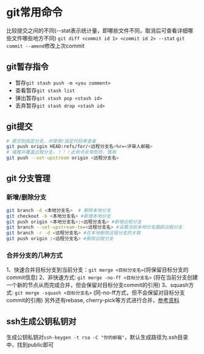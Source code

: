 # git常用命令
比较提交之间的不同(--stat表示统计量，即哪些文件不同，取消后可查看详细哪些文件哪些地方不同)
```git diff <commit id 1> <commit id 2> --stat```
```git commit --amend```修改上次commit
## git暂存指令
+ 暂存```git stash push -m <you comment>```
+ 查看暂存```git stash list```
+ 弹出暂存```git stash pop <stash id>```
+ 丢弃暂存```git stash drop <stash id>```

## git提交
```bash
# 提交到指定分支，并使用r指定代码审查者
git push origin HEAD:refs/for/<远程分支名>%r=<评审人邮箱>
# 强推并覆盖远程分支，！！！此命令非常危险，慎用
git push --set-upstream origin <远程分支名>
```

## git 分支管理
### 新增/删除分支
```bash
git branch -d <本地分支名>  # 删除本地分支
git checkout -b <本地分支名> #新增本地分支
git push origin <本地分支名>:<远程分支名> #新增远程分支
git branch --set-upstream-to=<远程分支名> #设置当前本地分支跟踪远程分支
git branch -r -d <远程分支名> #在本地删除远程分支的关联
git push origin :<远程分支名> #删除远程分支
```

### 合并分支的几种方式
1、快速合并目标分支到当前分支：```git merge <目标分支名>```(将保留目标分支的commit信息)
2、非快速方式: ```git merge -no-ff <目标分支名>``` (将在当前分支创建一个新的节点从而完成合并，但会保留对目标分支commit的引用)
3、squash方式: ```git merge -squash <目标分支名>``` (同-no-ff方式，但不会保留对目标分支commit的引用)
另外还有rebase, cherry-pick等方式进行合并，[参考资料](https://yanhaijing.com/git/2017/07/14/four-method-for-git-merge/)

## ssh生成公钥私钥对
生成公钥私钥对`ssh-keygen -t rsa -C "你的邮箱"`，默认生成路径为.ssh目录中，找到public即可
